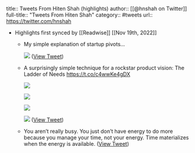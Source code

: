 title:: Tweets From Hiten Shah (highlights)
author:: [[@hnshah on Twitter]]
full-title:: "Tweets From Hiten Shah"
category:: #tweets
url:: https://twitter.com/hnshah

- Highlights first synced by [[Readwise]] [[Nov 19th, 2022]]
	- My simple explanation of startup pivots... 
	  
	  ![](https://pbs.twimg.com/media/E172CR5VgAIOahs.jpg) ([View Tweet](https://twitter.com/hnshah/status/1395823458106286082))
	- A surprisingly simple technique for a rockstar product vision: The Ladder of Needs https://t.co/c4wwKe4gDX 
	  
	  ![](https://pbs.twimg.com/media/DkA1ZAhUcAA_q7y.jpg) 
	  
	  ![](https://pbs.twimg.com/media/DkA1ZAfUUAEpbIH.jpg) 
	  
	  ![](https://pbs.twimg.com/media/DkA1ZAgU8AAoV62.jpg) 
	  
	  ![](https://pbs.twimg.com/media/DkA1ZCiUYAAVfng.jpg) ([View Tweet](https://twitter.com/hnshah/status/1026879425302945794))
	- You aren’t really busy. You just don’t have energy to do more because you manage your time, not your energy. Time materializes when the energy is available. ([View Tweet](https://twitter.com/hnshah/status/1439651946046971908))